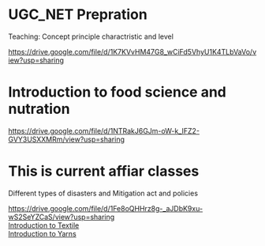 # UGC_NET Prepration
Teaching: Concept principle charactristic and level 

https://drive.google.com/file/d/1K7KVvHM47G8_wCiFd5VhyU1K4TLbVaVo/view?usp=sharing

# Introduction to food science and nutration

https://drive.google.com/file/d/1NTRakJ6GJm-oW-k_IFZ2-GVY3USXXMRm/view?usp=sharing

# This is current affiar classes

Different types of disasters and Mitigation act and policies

https://drive.google.com/file/d/1Fe8oQHHrz8g-_aJDbK9xu-wS2SeYZCaS/view?usp=sharing
<br/>
<a href="https://drive.google.com/file/d/1HaWST9ugqsmnNutm39CiFMMEgIG65kyS/view?usp=sharing">Introduction to Textile</a>
<br/>
<a href="https://drive.google.com/file/d/1HaWST9ugqsmnNutm39CiFMMEgIG65kyS/view?usp=sharing">Introduction to Yarns</a>
